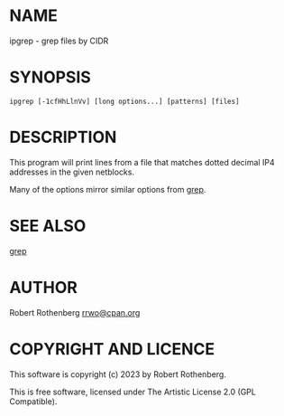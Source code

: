 # NAME

ipgrep - grep files by CIDR

# SYNOPSIS

    ipgrep [-1cfHhLlnVv] [long options...] [patterns] [files]

# DESCRIPTION

This program will print lines from a file that matches dotted decimal IP4 addresses in the given netblocks.

Many of the options mirror similar options from [grep](https://metacpan.org/pod/grep).

# SEE ALSO

[grep](https://metacpan.org/pod/grep)

# AUTHOR

Robert Rothenberg <rrwo@cpan.org>

# COPYRIGHT AND LICENCE

This software is copyright (c) 2023 by Robert Rothenberg.

This is free software, licensed under The Artistic License 2.0 (GPL Compatible).
